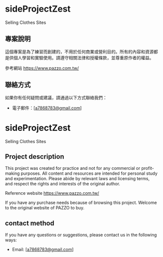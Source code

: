 # sideProjectZest
 Selling Clothes Sites

 ## 專案說明

這個專案是為了練習而創建的，不用於任何商業或營利目的。所有的內容和資源都是供個人學習和實驗使用。請遵守相關法律和授權條款，並尊重原作者的權益。

參考網站 https://www.pazzo.com.tw/


## 聯絡方式

如果你有任何疑問或建議，請通過以下方式聯絡我們：

- 電子郵件：[a7868783@gmail.com]




# sideProjectZest
 Selling Clothes Sites

## Project description

This project was created for practice and not for any commercial or profit-making purposes. All content and resources are intended for personal study and experimentation. Please abide by relevant laws and licensing terms, and respect the rights and interests of the original author.

Reference website https://www.pazzo.com.tw/

If you have any purchase needs because of browsing this project.
Welcome to the original website of PAZZO to buy.

## contact method

If you have any questions or suggestions, please contact us in the following ways:

- Email: [a7868783@gmail.com]